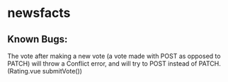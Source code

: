 # newsfacts

## Known Bugs:
The vote after making a new vote (a vote made with POST as opposed to PATCH) will throw a Conflict error, and will try to POST instead of PATCH. (Rating.vue submitVote())